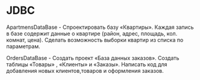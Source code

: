 # JDBC
ApartmensDataBase - Спроектировать базу «Квартиры». Каждая запись в базе содержит данные о квартире (район, адрес, площадь, кол. комнат, 
цена). Сделать возможность выборки квартир из списка по параметрам.

OrdersDataBase - Создать проект «База данных заказов». Создать таблицы «Товары» , «Клиенты» и «Заказы». Написать код для добавления новых клиентов,товаров и оформления заказов.
